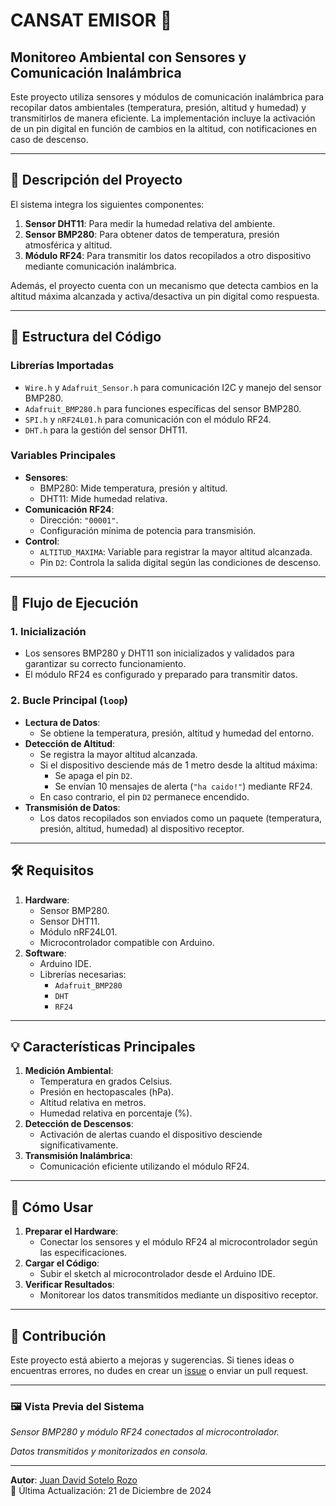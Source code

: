 # CANSAT EMISOR 🚀  

## Monitoreo Ambiental con Sensores y Comunicación Inalámbrica

Este proyecto utiliza sensores y módulos de comunicación inalámbrica para recopilar datos ambientales (temperatura, presión, altitud y humedad) y transmitirlos de manera eficiente. La implementación incluye la activación de un pin digital en función de cambios en la altitud, con notificaciones en caso de descenso.  

---

## 📝 **Descripción del Proyecto**  

El sistema integra los siguientes componentes:  

1. **Sensor DHT11**: Para medir la humedad relativa del ambiente.  
2. **Sensor BMP280**: Para obtener datos de temperatura, presión atmosférica y altitud.  
3. **Módulo RF24**: Para transmitir los datos recopilados a otro dispositivo mediante comunicación inalámbrica.  

Además, el proyecto cuenta con un mecanismo que detecta cambios en la altitud máxima alcanzada y activa/desactiva un pin digital como respuesta.  

---

## 📂 **Estructura del Código**  

### **Librerías Importadas**  
- `Wire.h` y `Adafruit_Sensor.h` para comunicación I2C y manejo del sensor BMP280.  
- `Adafruit_BMP280.h` para funciones específicas del sensor BMP280.  
- `SPI.h` y `nRF24L01.h` para comunicación con el módulo RF24.  
- `DHT.h` para la gestión del sensor DHT11.  

### **Variables Principales**  
- **Sensores**:  
  - BMP280: Mide temperatura, presión y altitud.  
  - DHT11: Mide humedad relativa.  
- **Comunicación RF24**:  
  - Dirección: `"00001"`.  
  - Configuración mínima de potencia para transmisión.  
- **Control**:  
  - `ALTITUD_MAXIMA`: Variable para registrar la mayor altitud alcanzada.  
  - Pin `D2`: Controla la salida digital según las condiciones de descenso.  

---

## 🚀 **Flujo de Ejecución**  

### **1. Inicialización**  
- Los sensores BMP280 y DHT11 son inicializados y validados para garantizar su correcto funcionamiento.  
- El módulo RF24 es configurado y preparado para transmitir datos.  

### **2. Bucle Principal (`loop`)**  
- **Lectura de Datos**:  
  - Se obtiene la temperatura, presión, altitud y humedad del entorno.  
- **Detección de Altitud**:  
  - Se registra la mayor altitud alcanzada.  
  - Si el dispositivo desciende más de 1 metro desde la altitud máxima:  
    - Se apaga el pin `D2`.  
    - Se envían 10 mensajes de alerta (`"ha caido!"`) mediante RF24.  
  - En caso contrario, el pin `D2` permanece encendido.  
- **Transmisión de Datos**:  
  - Los datos recopilados son enviados como un paquete (temperatura, presión, altitud, humedad) al dispositivo receptor.  

---

## 🛠️ **Requisitos**  

1. **Hardware**:  
   - Sensor BMP280.  
   - Sensor DHT11.  
   - Módulo nRF24L01.  
   - Microcontrolador compatible con Arduino.  
2. **Software**:  
   - Arduino IDE.  
   - Librerías necesarias:  
     - `Adafruit_BMP280`  
     - `DHT`  
     - `RF24`  

---

## 💡 **Características Principales**  

1. **Medición Ambiental**:  
   - Temperatura en grados Celsius.  
   - Presión en hectopascales (hPa).  
   - Altitud relativa en metros.  
   - Humedad relativa en porcentaje (%).  
2. **Detección de Descensos**:  
   - Activación de alertas cuando el dispositivo desciende significativamente.  
3. **Transmisión Inalámbrica**:  
   - Comunicación eficiente utilizando el módulo RF24.  

---

## 📌 **Cómo Usar**  

1. **Preparar el Hardware**:  
   - Conectar los sensores y el módulo RF24 al microcontrolador según las especificaciones.  
2. **Cargar el Código**:  
   - Subir el sketch al microcontrolador desde el Arduino IDE.  
3. **Verificar Resultados**:  
   - Monitorear los datos transmitidos mediante un dispositivo receptor.  

---

## 🤝 **Contribución**  

Este proyecto está abierto a mejoras y sugerencias. Si tienes ideas o encuentras errores, no dudes en crear un [issue](https://github.com/JUANSOTELO1709) o enviar un pull request.  

---

### 🖼️ **Vista Previa del Sistema**  

  
*Sensor BMP280 y módulo RF24 conectados al microcontrolador.*  

*Datos transmitidos y monitorizados en consola.*  

---

**Autor**: [Juan David Sotelo Rozo](https://github.com/JUANSOTELO1709)  
📅 Última Actualización: 21 de Diciembre de 2024  
